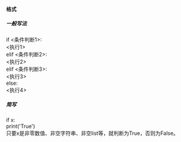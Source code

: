 #### 格式
##### 一般写法
if <条件判断1>:  
    <执行1>  
elif <条件判断2>:  
    <执行2>  
elif <条件判断3>:  
    <执行3>  
else:  
    <执行4>  

##### 简写
if x:  
    print('True')  
只要x是非零数值、非空字符串、非空list等，就判断为True，否则为False。